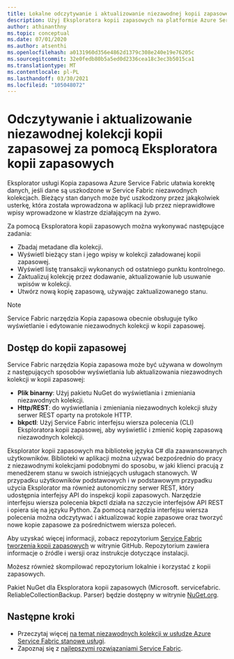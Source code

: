 ```yaml
---
title: Lokalne odczytywanie i aktualizowanie niezawodnej kopii zapasowej kolekcji
description: Użyj Eksploratora kopii zapasowych na platformie Azure Service Fabric, aby odczytywać i aktualizować kopie zapasowe lokalnych niezawodnych kolekcji.
author: athinanthny
ms.topic: conceptual
ms.date: 07/01/2020
ms.author: atsenthi
ms.openlocfilehash: a0131960d356e4862d1379c308e240e19e76205c
ms.sourcegitcommit: 32e0fedb80b5a5ed0d2336cea18c3ec3b5015ca1
ms.translationtype: MT
ms.contentlocale: pl-PL
ms.lasthandoff: 03/30/2021
ms.locfileid: "105048072"
---
```

# <a name="read-and-update-a-reliable-collections-backup-by-using-backup-explorer"></a>Odczytywanie i aktualizowanie niezawodnej kolekcji kopii zapasowej za pomocą Eksploratora kopii zapasowych

Eksplorator usługi Kopia zapasowa Azure Service Fabric ułatwia korektę danych, jeśli dane są uszkodzone w Service Fabric niezawodnych kolekcjach. Bieżący stan danych może być uszkodzony przez jakąkolwiek usterkę, która została wprowadzona w aplikacji lub przez nieprawidłowe wpisy wprowadzone w klastrze działającym na żywo.

Za pomocą Eksploratora kopii zapasowych można wykonywać następujące zadania:
-   Zbadaj metadane dla kolekcji.
-   Wyświetl bieżący stan i jego wpisy w kolekcji załadowanej kopii zapasowej.
-   Wyświetl listę transakcji wykonanych od ostatniego punktu kontrolnego.
-   Zaktualizuj kolekcję przez dodawanie, aktualizowanie lub usuwanie wpisów w kolekcji.
-   Utwórz nową kopię zapasową, używając zaktualizowanego stanu.

> [!NOTE]
> Service Fabric narzędzia Kopia zapasowa obecnie obsługuje tylko wyświetlanie i edytowanie niezawodnych kolekcji w kopii zapasowej.
>

## <a name="access-the-backup"></a>Dostęp do kopii zapasowej

Service Fabric narzędzia Kopia zapasowa może być używana w dowolnym z następujących sposobów wyświetlania lub aktualizowania niezawodnych kolekcji w kopii zapasowej:
-   **Plik binarny**: Użyj pakietu NuGet do wyświetlania i zmieniania niezawodnych kolekcji.
-   **Http/REST**: do wyświetlania i zmieniania niezawodnych kolekcji służy serwer REST oparty na protokole HTTP.
-   **bkpctl**: Użyj Service Fabric interfejsu wiersza polecenia (CLI) Eksploratora kopii zapasowej, aby wyświetlić i zmienić kopię zapasową niezawodnych kolekcji.

Eksplorator kopii zapasowych ma bibliotekę języka C# dla zaawansowanych użytkowników. Biblioteki w aplikacji można używać bezpośrednio do pracy z niezawodnymi kolekcjami podobnymi do sposobu, w jaki klienci pracują z menedżerem stanu w swoich istniejących usługach stanowych. W przypadku użytkowników podstawowych i w podstawowym przypadku użycia Eksplorator ma również autonomiczny serwer REST, który udostępnia interfejsy API do inspekcji kopii zapasowych. Narzędzie interfejsu wiersza polecenia bkpctl działa na szczycie interfejsów API REST i opiera się na języku Python. Za pomocą narzędzia interfejsu wiersza polecenia można odczytywać i aktualizować kopie zapasowe oraz tworzyć nowe kopie zapasowe za pośrednictwem wiersza poleceń.

Aby uzyskać więcej informacji, zobacz repozytorium [Service Fabric tworzenia kopii zapasowych](https://github.com/microsoft/service-fabric-backup-explorer) w witrynie GitHub. Repozytorium zawiera informacje o źródle i wersji oraz instrukcje dotyczące instalacji.

Możesz również skompilować repozytorium lokalnie i korzystać z kopii zapasowych.
 
Pakiet NuGet dla Eksploratora kopii zapasowych (Microsoft. servicefabric. ReliableCollectionBackup. Parser) będzie dostępny w witrynie [NuGet.org](https://www.nuget.org/). 

## <a name="next-steps"></a>Następne kroki

* Przeczytaj więcej [na temat niezawodnych kolekcji w usłudze Azure Service Fabric stanowe usługi](service-fabric-reliable-services-reliable-collections.md).
* Zapoznaj się z [najlepszymi rozwiązaniami Service Fabric](./service-fabric-best-practices-security.md).